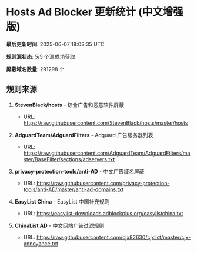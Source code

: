 # Hosts Ad Blocker 更新统计 (中文增强版)

**最后更新时间**: 2025-06-07 18:03:35 UTC

**规则源状态**: 5/5 个源成功获取

**屏蔽域名数量**: 291298 个

## 规则来源

1. **StevenBlack/hosts** - 综合广告和恶意软件屏蔽
   - URL: https://raw.githubusercontent.com/StevenBlack/hosts/master/hosts

2. **AdguardTeam/AdguardFilters** - Adguard 广告服务器列表
   - URL: https://raw.githubusercontent.com/AdguardTeam/AdguardFilters/master/BaseFilter/sections/adservers.txt

3. **privacy-protection-tools/anti-AD** - 中文广告域名屏蔽
   - URL: https://raw.githubusercontent.com/privacy-protection-tools/anti-AD/master/anti-ad-domains.txt

4. **EasyList China** - EasyList 中国补充规则
   - URL: https://easylist-downloads.adblockplus.org/easylistchina.txt

5. **ChinaList AD** - 中文网站广告过滤规则
   - URL: https://raw.githubusercontent.com/cjx82630/cjxlist/master/cjx-annoyance.txt

